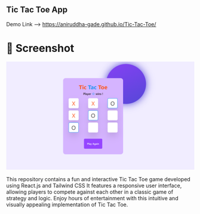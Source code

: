 ## Tic Tac Toe App

Demo Link --> https://aniruddha-gade.github.io/Tic-Tac-Toe/

 # 📸 Screenshot
![Alt Text](https://raw.githubusercontent.com/aniruddha-gade/Tic-Tac-Toe/main/public/App%20Image.png)


This repository contains a fun and interactive Tic Tac Toe game developed using React.js and Tailwind CSS It features a responsive user interface, allowing players to compete against each other in a classic game of strategy and logic. Enjoy hours of entertainment with this intuitive and visually appealing implementation of Tic Tac Toe.
